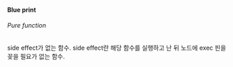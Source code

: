 #### Blue print
###### Pure function
side effect가 없는 함수. side effect란 해당 함수를 실행하고 난 뒤 
노드에 exec 핀을 꽂을 필요가 없는 함수.